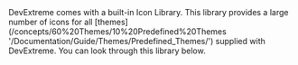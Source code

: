 <article>
DevExtreme comes with a built-in Icon Library. This library provides a large number of icons for all [themes](/concepts/60%20Themes/10%20Predefined%20Themes '/Documentation/Guide/Themes/Predefined_Themes/') supplied with DevExtreme. You can look through this library below.
<div class="simulator-desktop-container" data-view="/Content/Applications/16_1/Icons/markup.html, /Content/Applications/16_1/Icons/script.js, /Content/Applications/16_1/Icons/styles.css"></div>
</article>
